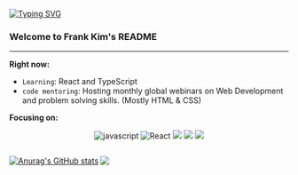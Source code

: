[![Typing SVG](https://readme-typing-svg.herokuapp.com?color=%2327475A&size=25&lines=Hi%2C+there.+%F0%9F%91%8B)](https://git.io/typing-svg)
### Welcome to Frank Kim's README

---

__Right now:__ 

* `Learning`: React and TypeScript
* `code mentoring`: Hosting monthly global webinars on Web Development and problem solving skills. (Mostly HTML & CSS) 


  
__Focusing on:__ 

<div align="center">

![javascript](https://img.shields.io/badge/JavaScript-F7DF1E?&logo=JavaScript&logoColor=black)
![React](https://img.shields.io/badge/React-20232A?style=Plastic&logo=react&logoColor=61DAFB)
<img src="https://img.shields.io/badge/TypeScript-3178C6?style=Plastic&logo=TypeScript&logoColor=white"/> 
<img src="https://img.shields.io/badge/HTML5-E34F26?style=Plastic&logo=HTML5&logoColor=white"/>
<img src="https://img.shields.io/badge/CSS3-1572B6?style=Plastic&logo=CSS3&logoColor=white"/>
<div>

<div style="display: flex">

  [![Anurag's GitHub stats](https://github-readme-stats.vercel.app/api?username=devfrankkim&theme=react)](https://github.com/devfrankkim/github-readme-stats)
  <img align="right" src="https://github-readme-stats.vercel.app/api/top-langs/?username=devfrankkim&theme=react&exclude_repo=Computer-Science-Engineering&layout=compact&langs_count=5"/>
<div>





<!--
**devfrankkim/devfrankkim** is a ✨ _special_ ✨ repository because its `README.md` (this file) appears on your GitHub profile.

Here are some ideas to get you started:

- 🔭 I’m currently working on ...
- 🌱 I’m currently learning ...
- 👯 I’m looking to collaborate on ...
- 🤔 I’m looking for help with ...
- 💬 Ask me about ...
- 📫 How to reach me: ...
- 😄 Pronouns: ...
- ⚡ Fun fact: ...
-->
